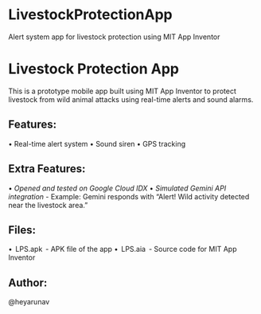 # LivestockProtectionApp
Alert system app for livestock protection using MIT App Inventor
# Livestock Protection App

This is a prototype mobile app built using MIT App Inventor to protect livestock from wild animal attacks using real-time alerts and sound alarms.

## Features:
•⁠  ⁠Real-time alert system
•⁠  ⁠Sound siren
•⁠  ⁠GPS tracking

## Extra Features:
•⁠  ⁠*Opened and tested on Google Cloud IDX*
•⁠  ⁠*Simulated Gemini API integration*
    - Example: Gemini responds with “Alert! Wild activity detected near the livestock area.”

## Files:
•⁠  ⁠⁠ LPS.apk ⁠ - APK file of the app
•⁠  ⁠⁠ LPS.aia ⁠ - Source code for MIT App Inventor

## Author:
@heyarunav
